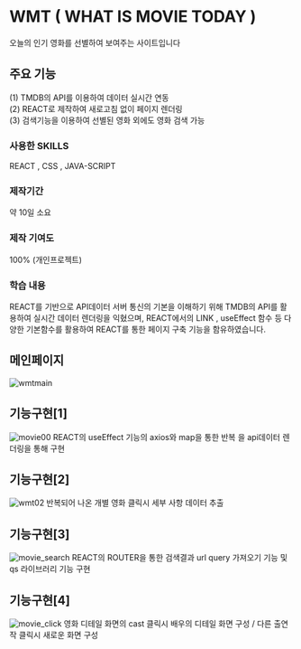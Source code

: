 # WMT ( WHAT IS MOVIE TODAY )

오늘의 인기 영화를 선별하여 보여주는 사이트입니다

## 주요 기능

(1) TMDB의 API를 이용하여 데이터 실시간 연동 <br/>
(2) REACT로 제작하여 새로고침 없이 페이지 렌더링 <br/>
(3) 검색기능을 이용하여 선별된 영화 외에도 영화 검색 가능

### 사용한 SKILLS
REACT , CSS , JAVA-SCRIPT

### 제작기간
약 10일 소요

### 제작 기여도
100% (개인프로젝트)

### 학습 내용
REACT를 기반으로 API데이터 서버 통신의 기본을 이해하기 위해 TMDB의 API를 활용하여 실시간 데이터 렌더링을 익혔으며, REACT에서의 LINK , useEffect 함수 등 다양한 기본함수를 활용하여 REACT를 통한 페이지 구축 기능을 함유하였습니다.

## 메인페이지
![wmtmain](https://user-images.githubusercontent.com/111400649/194866202-17cda7f8-dd94-40a9-974a-f9777b9bc8a6.PNG)

## 기능구현[1]
![movie00](https://user-images.githubusercontent.com/111400649/194997327-b4c5c108-6a3d-4d7e-84bf-6b4fd473a074.PNG)
REACT의 useEffect 기능의 axios와 map을 통한 반복 을 api데이터 렌더링을 통해 구현

## 기능구현[2]
![wmt02](https://user-images.githubusercontent.com/111400649/194997328-9ab156bf-8e70-40a7-b923-7516d818d3b1.png)
반복되어 나온 개별 영화 클릭시 세부 사항 데이터 추출

## 기능구현[3]
![movie_search](https://user-images.githubusercontent.com/111400649/194997331-c8bb8d07-815e-4625-a042-631c204d958d.jpg)
REACT의 ROUTER을 통한 검색결과 url query 가져오기 기능 및 qs 라이브러리 기능 구현

## 기능구현[4]
![movie_click](https://user-images.githubusercontent.com/111400649/194997330-2a961ad3-3af8-409e-a6b7-870b129fb9bf.jpg)
영화 디테일 화면의 cast 클릭시 배우의 디테일 화면 구성 / 다른 출연작 클릭시 새로운 화면 구성
